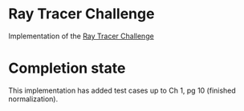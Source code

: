 # Ray Tracer Challenge
Implementation of the [Ray Tracer Challenge](https://pragprog.com/book/jbtracer/the-ray-tracer-challenge)

# Completion state

This implementation has added test cases up to Ch 1, pg 10 (finished normalization).